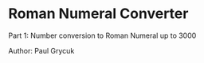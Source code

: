 # Roman Numeral Converter 
Part 1: Number conversion to Roman Numeral up to 3000

Author: Paul Grycuk
